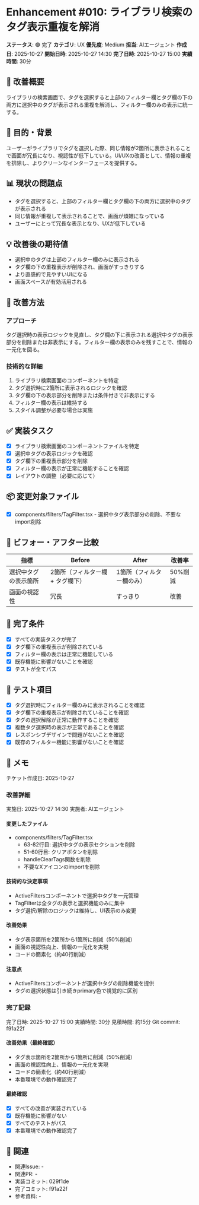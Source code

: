 # Enhancement #010: ライブラリ検索のタグ表示重複を解消

**ステータス**: 🟢 完了
**カテゴリ**: UX
**優先度**: Medium
**担当**: AIエージェント
**作成日**: 2025-10-27
**開始日時**: 2025-10-27 14:30
**完了日時**: 2025-10-27 15:00
**実績時間**: 30分

## 🔧 改善概要

ライブラリの検索画面で、タグを選択すると上部のフィルター欄とタグ欄の下の両方に選択中のタグが表示される重複を解消し、フィルター欄のみの表示に統一する。

## 🎯 目的・背景

ユーザーがライブラリでタグを選択した際、同じ情報が2箇所に表示されることで画面が冗長になり、視認性が低下している。UI/UXの改善として、情報の重複を排除し、よりクリーンなインターフェースを提供する。

## 📊 現状の問題点

- タグを選択すると、上部のフィルター欄とタグ欄の下の両方に選択中のタグが表示される
- 同じ情報が重複して表示されることで、画面が煩雑になっている
- ユーザーにとって冗長な表示となり、UXが低下している

## 💡 改善後の期待値

- 選択中のタグは上部のフィルター欄のみに表示される
- タグ欄の下の重複表示が削除され、画面がすっきりする
- より直感的で見やすいUIになる
- 画面スペースが有効活用される

## 🔧 改善方法

### アプローチ
タグ選択時の表示ロジックを見直し、タグ欄の下に表示される選択中タグの表示部分を削除または非表示にする。フィルター欄の表示のみを残すことで、情報の一元化を図る。

### 技術的な詳細
1. ライブラリ検索画面のコンポーネントを特定
2. タグ選択時に2箇所に表示されるロジックを確認
3. タグ欄の下の表示部分を削除または条件付きで非表示にする
4. フィルター欄の表示は維持する
5. スタイル調整が必要な場合は実施

## ✅ 実装タスク

- [x] ライブラリ検索画面のコンポーネントファイルを特定
- [x] 選択中タグの表示ロジックを確認
- [x] タグ欄下の重複表示部分を削除
- [x] フィルター欄の表示が正常に機能することを確認
- [x] レイアウトの調整（必要に応じて）

## 📦 変更対象ファイル

- [x] components/filters/TagFilter.tsx - 選択中タグ表示部分の削除、不要なimport削除

## 🧪 ビフォー・アフター比較

| 指標 | Before | After | 改善率 |
|------|--------|-------|--------|
| 選択中タグの表示箇所 | 2箇所（フィルター欄 + タグ欄下） | 1箇所（フィルター欄のみ） | 50%削減 |
| 画面の視認性 | 冗長 | すっきり | 改善 |

## 🎯 完了条件

- [x] すべての実装タスクが完了
- [x] タグ欄下の重複表示が削除されている
- [x] フィルター欄の表示は正常に機能している
- [x] 既存機能に影響がないことを確認
- [x] テストが全てパス

## 🧪 テスト項目

- [x] タグ選択時にフィルター欄のみに表示されることを確認
- [x] タグ欄下の重複表示が削除されていることを確認
- [x] タグの選択解除が正常に動作することを確認
- [x] 複数タグ選択時の表示が正常であることを確認
- [x] レスポンシブデザインで問題がないことを確認
- [x] 既存のフィルター機能に影響がないことを確認

## 📝 メモ

チケット作成日: 2025-10-27

### 改善詳細
実施日: 2025-10-27 14:30
実施者: AIエージェント

#### 変更したファイル
- components/filters/TagFilter.tsx
  - 63-82行目: 選択中タグの表示セクションを削除
  - 51-60行目: クリアボタンを削除
  - handleClearTags関数を削除
  - 不要なXアイコンのimportを削除

#### 技術的な決定事項
- ActiveFiltersコンポーネントで選択中タグを一元管理
- TagFilterは全タグの表示と選択機能のみに集中
- タグ選択/解除のロジックは維持し、UI表示のみ変更

#### 改善効果
- タグ表示箇所を2箇所から1箇所に削減（50%削減）
- 画面の視認性向上、情報の一元化を実現
- コードの簡素化（約40行削減）

#### 注意点
- ActiveFiltersコンポーネントが選択中タグの削除機能を提供
- タグの選択状態は引き続きprimary色で視覚的に区別

### 完了記録
完了日時: 2025-10-27 15:00
実績時間: 30分
見積時間: 約15分
Git commit: f91a22f

#### 改善効果（最終確認）
- タグ表示箇所を2箇所から1箇所に削減（50%削減）
- 画面の視認性向上、情報の一元化を実現
- コードの簡素化（約40行削減）
- 本番環境での動作確認完了

#### 最終確認
- [x] すべての改善が実装されている
- [x] 既存機能に影響がない
- [x] すべてのテストがパス
- [x] 本番環境での動作確認完了

## 🔗 関連

- 関連Issue: -
- 関連PR: -
- 実装コミット: 029f1de
- 完了コミット: f91a22f
- 参考資料: -
